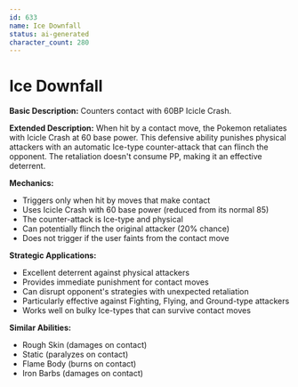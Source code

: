 ```yaml
---
id: 633
name: Ice Downfall
status: ai-generated
character_count: 280
---
```


# Ice Downfall

**Basic Description:** Counters contact with 60BP Icicle Crash.

**Extended Description:** When hit by a contact move, the Pokemon retaliates with Icicle Crash at 60 base power. This defensive ability punishes physical attackers with an automatic Ice-type counter-attack that can flinch the opponent. The retaliation doesn't consume PP, making it an effective deterrent.

**Mechanics:**
- Triggers only when hit by moves that make contact
- Uses Icicle Crash with 60 base power (reduced from its normal 85)
- The counter-attack is Ice-type and physical
- Can potentially flinch the original attacker (20% chance)
- Does not trigger if the user faints from the contact move

**Strategic Applications:**
- Excellent deterrent against physical attackers
- Provides immediate punishment for contact moves
- Can disrupt opponent's strategies with unexpected retaliation
- Particularly effective against Fighting, Flying, and Ground-type attackers
- Works well on bulky Ice-types that can survive contact moves

**Similar Abilities:**
- Rough Skin (damages on contact)
- Static (paralyzes on contact)
- Flame Body (burns on contact)
- Iron Barbs (damages on contact)
